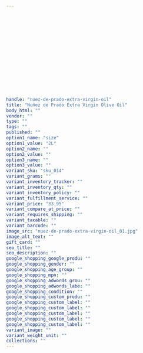 ```yaml
---
   
   
   
   
   
   
   
   
   
   
   
   
   
   
   
   
handle: "nuez-de-prado-extra-virgin-oil"
title: "Nuñez de Prado Extra Virgin Olive Oil"
body_html: ""
vendor: ""
type: ""
tags: ""
published: ""
option1_name: "size"
option1_value: "2L"
option2_name: ""
option2_value: ""
option3_name: ""
option3_value: ""
variant_sku: "sku_014"
variant_grams: ""
variant_inventory_tracker: ""
variant_inventory_qty: ""
variant_inventory_policy: ""
variant_fulfillment_service: ""
variant_price: "33.95"
variant_compare_at_price: ""
variant_requires_shipping: ""
variant_taxable: ""
variant_barcode: ""
image_src: "nuez-de-prado-extra-virgin-oil_01.jpg"
image_alt_text: ""
gift_card: ""
seo_title: ""
seo_description: ""
google_shopping_google_produ: ""
google_shopping_gender: ""
google_shopping_age_group: ""
google_shopping_mpn: ""
google_shopping_adwords_grou: ""
google_shopping_adwords_labe: ""
google_shopping_condition: ""
google_shopping_custom_produ: ""
google_shopping_custom_label: ""
google_shopping_custom_label: ""
google_shopping_custom_label: ""
google_shopping_custom_label: ""
google_shopping_custom_label: ""
variant_image: ""
variant_weight_unit: ""
collections: ""
---
```


   
   
   
   
   
   
   
   
   
   
   
   
   
   
   
   
   
   
   
   
   
   
   
   
   
   
   
   
   
   
   
   
   


